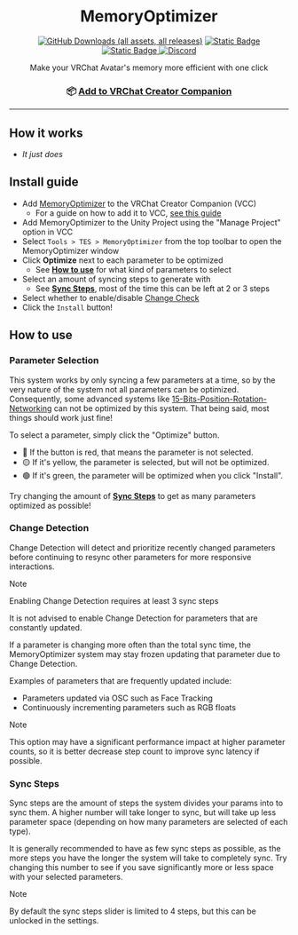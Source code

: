<div align="center">

# MemoryOptimizer

[![GitHub Downloads (all assets, all releases)](https://img.shields.io/github/downloads/JeTeeS/MemoryOptimizer/total?style=for-the-badge)](https://github.com/JeTeeS/MemoryOptimizer/releases/latest)
[![Static Badge](https://img.shields.io/badge/Unity-2022.3.6f1-lightblue?style=for-the-badge&logoColor=lightblue)](https://unity3d.com/unity/whats-new/2022.3.6)
[![Static Badge](https://img.shields.io/badge/SDK-AvatarSDK3-lightblue?style=for-the-badge&logoColor=lightblue)
](https://vrchat.com/home/download)
[![Discord](https://img.shields.io/discord/875595847688155136?style=for-the-badge&logo=Discord)](https://discord.gg/N7snuJhzkd)


Make your VRChat Avatar's memory more efficient with one click

### 📦 [Add to VRChat Creator Companion](https://vpm.jetees.dev)

</div>

---

## How it works

- *It just does*

## Install guide

- Add [MemoryOptimizer](https://vpm.jetees.dev) to the VRChat Creator Companion (VCC)
  - For a guide on how to add it to VCC, [see this guide](https://notes.sleightly.dev/community-repos/)
- Add MemoryOptimizer to the Unity Project using the "Manage Project" option in VCC
- Select `Tools > TES > MemoryOptimizer` from the top toolbar to open the MemoryOptimizer window
- Click **Optimize** next to each parameter to be optimized
  - See [**How to use**](https://github.com/JeTeeS/MemoryOptimizer#parameters-selection) for what kind of parameters to select
- Select an amount of syncing steps to generate with
  - See [**Sync Steps**](https://github.com/JeTeeS/MemoryOptimizer#sync-steps), most of the time this can be left at 2 or 3 steps
- Select whether to enable/disable [Change Check](https://github.com/JeTeeS/MemoryOptimizer#change-detection)
- Click the `Install` button!

## How to use

### Parameter Selection

This system works by only syncing a few parameters at a time, so by the very nature of the system not all parameters can be optimized. Consequently, some advanced systems like [15-Bits-Position-Rotation-Networking](https://github.com/VRLabs/15-Bits-Position-Rotation-Networking) can not be optimized by this system. That being said, most things should work just fine!

To select a parameter, simply click the "Optimize" button.

- 🔴 If the button is red, that means the parameter is not selected.
- 🟡 If it's yellow, the parameter is selected, but will not be optimized.
- 🟢 If it's green, the parameter will be optimized when you click "Install".

 Try changing the amount of [**Sync Steps**](https://github.com/JeTeeS/MemoryOptimizer#sync-steps) to get as many parameters optimized as possible!

### Change Detection

Change Detection will detect and prioritize recently changed parameters before continuing to resync other parameters for more responsive interactions.

> [!NOTE]
> Enabling Change Detection requires at least 3 sync steps

It is not advised to enable Change Detection for parameters that are constantly updated.

If a parameter is changing more often than the total sync time, the MemoryOptimizer system may stay frozen updating that parameter due to Change Detection.

Examples of parameters that are frequently updated include:

- Parameters updated via OSC such as Face Tracking
- Continuously incrementing parameters such as RGB floats

> [!NOTE]
> This option may have a significant performance impact at higher parameter counts, so it is better decrease step count to improve sync latency if possible.

### Sync Steps

Sync steps are the amount of steps the system divides your params into to sync them. A higher number will take longer to sync, but will take up less parameter space (depending on how many parameters are selected of each type).

It is generally recommended to have as few sync steps as possible, as the more steps you have the longer the system will take to completely sync. Try changing this number to see if you save significantly more or less space with your selected parameters.

> [!NOTE]
> By default the sync steps slider is limited to 4 steps, but this can be unlocked in the settings.
